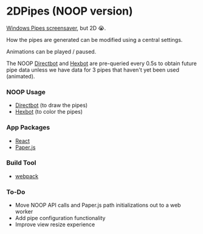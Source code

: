 # 2DPipes (NOOP version)

[Windows Pipes screensaver](https://www.youtube.com/watch?v=Uzx9ArZ7MUU), but 2D 😭.

How the pipes are generated can be modified using a central settings.

Animations can be played / paused.

The NOOP [Directbot](https://noopschallenge.com/challenges/directbot) and [Hexbot](https://noopschallenge.com/challenges/hexbot) are pre-queried every 0.5s to obtain future pipe data unless we have data for 3 pipes that haven't yet been used (animated).

### NOOP Usage

- [Directbot](https://noopschallenge.com/challenges/directbot) (to draw the pipes)
- [Hexbot](https://noopschallenge.com/challenges/hexbot) (to color the pipes)

### App Packages

- [React](https://reactjs.org)
- [Paper.js](https://paperjs.org)

### Build Tool

- [webpack](https://webpack.js.org)

### To-Do

- Move NOOP API calls and Paper.js path initializations out to a web worker
- Add pipe configuration functionality
- Improve view resize experience
